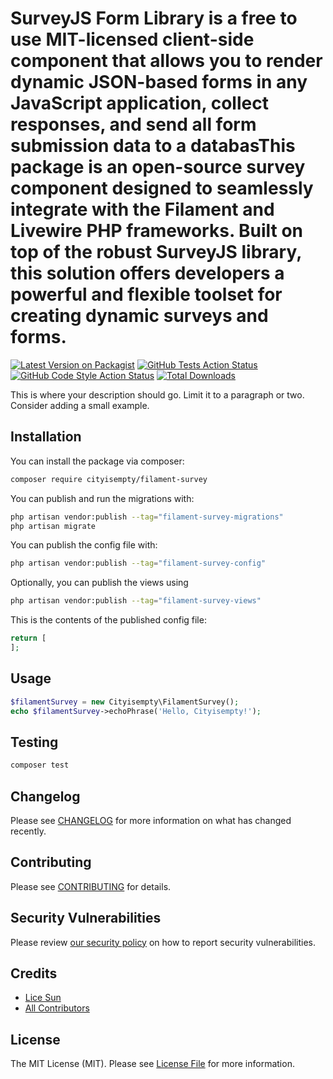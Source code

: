 # SurveyJS Form Library is a free to use MIT-licensed client-side component that allows you to render dynamic JSON-based forms in any JavaScript application, collect responses, and send all form submission data to a databasThis package is  an open-source survey component designed to seamlessly integrate with the Filament and Livewire PHP frameworks. Built on top of the robust SurveyJS library, this solution offers developers a powerful and flexible toolset for creating dynamic surveys and forms.

[![Latest Version on Packagist](https://img.shields.io/packagist/v/cityisempty/filament-survey.svg?style=flat-square)](https://packagist.org/packages/cityisempty/filament-survey)
[![GitHub Tests Action Status](https://img.shields.io/github/actions/workflow/status/cityisempty/filament-survey/run-tests.yml?branch=main&label=tests&style=flat-square)](https://github.com/cityisempty/filament-survey/actions?query=workflow%3Arun-tests+branch%3Amain)
[![GitHub Code Style Action Status](https://img.shields.io/github/actions/workflow/status/cityisempty/filament-survey/fix-php-code-styling.yml?branch=main&label=code%20style&style=flat-square)](https://github.com/cityisempty/filament-survey/actions?query=workflow%3A"Fix+PHP+code+styling"+branch%3Amain)
[![Total Downloads](https://img.shields.io/packagist/dt/cityisempty/filament-survey.svg?style=flat-square)](https://packagist.org/packages/cityisempty/filament-survey)



This is where your description should go. Limit it to a paragraph or two. Consider adding a small example.

## Installation

You can install the package via composer:

```bash
composer require cityisempty/filament-survey
```

You can publish and run the migrations with:

```bash
php artisan vendor:publish --tag="filament-survey-migrations"
php artisan migrate
```

You can publish the config file with:

```bash
php artisan vendor:publish --tag="filament-survey-config"
```

Optionally, you can publish the views using

```bash
php artisan vendor:publish --tag="filament-survey-views"
```

This is the contents of the published config file:

```php
return [
];
```

## Usage

```php
$filamentSurvey = new Cityisempty\FilamentSurvey();
echo $filamentSurvey->echoPhrase('Hello, Cityisempty!');
```

## Testing

```bash
composer test
```

## Changelog

Please see [CHANGELOG](CHANGELOG.md) for more information on what has changed recently.

## Contributing

Please see [CONTRIBUTING](.github/CONTRIBUTING.md) for details.

## Security Vulnerabilities

Please review [our security policy](../../security/policy) on how to report security vulnerabilities.

## Credits

- [Lice Sun](https://github.com/cityisempty)
- [All Contributors](../../contributors)

## License

The MIT License (MIT). Please see [License File](LICENSE.md) for more information.
